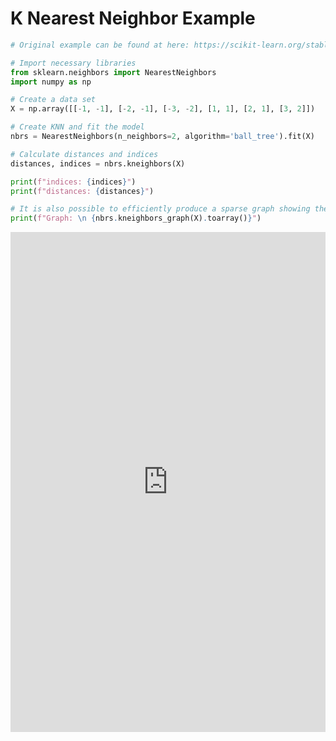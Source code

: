 # K Nearest Neighbor Example

```python
# Original example can be found at here: https://scikit-learn.org/stable/modules/neighbors.html

# Import necessary libraries
from sklearn.neighbors import NearestNeighbors
import numpy as np

# Create a data set
X = np.array([[-1, -1], [-2, -1], [-3, -2], [1, 1], [2, 1], [3, 2]])

# Create KNN and fit the model
nbrs = NearestNeighbors(n_neighbors=2, algorithm='ball_tree').fit(X)

# Calculate distances and indices
distances, indices = nbrs.kneighbors(X)

print(f"indices: {indices}")
print(f"distances: {distances}")

# It is also possible to efficiently produce a sparse graph showing the connections between neighboring points:
print(f"Graph: \n {nbrs.kneighbors_graph(X).toarray()}")
```

<iframe height="800px" width="100%" src="https://repl.it/@omertarik96/knn?lite=true" scrolling="no" frameborder="no" allowtransparency="true" allowfullscreen="true" sandbox="allow-forms allow-pointer-lock allow-popups allow-same-origin allow-scripts allow-modals"></iframe>